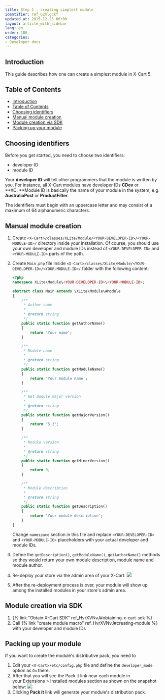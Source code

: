 ```yaml
---
title: Step 1 - creating simplest module
identifier: ref_G2mlgckf
updated_at: 2015-12-25 00:00
layout: article_with_sidebar
lang: en
order: 100
categories:
- Developer docs
---
```


## Introduction

This guide describes how one can create a simplest module in X-Cart 5.

## Table of Contents

*   [Introduction](#introduction)
*   [Table of Contents](#table-of-contents)
*   [Choosing identifiers](#choosing-identifiers)
*   [Manual module creation](#manual-module-creation)
*   [Module creation via SDK](#module-creation-via-sdk)
*   [Packing up your module](#packing-up-your-module)

## Choosing identifiers

Before you get started, you need to choose two identifiers:

*   developer ID 
*   module ID

Your **developer ID** will tell other programmers that the module is written by you. For instance, all X-Cart modules have developer IDs **CDev** or **XC. **Module ID is basically the name of your module in the system, e.g. **AustraliaPost** or **ProductFilter**.

The identifiers must begin with an uppercase letter and may consist of a maximum of 64 alphanumeric characters.

## Manual module creation

1.  Create `<X-Cart>/classes/XLite/Module/<YOUR-DEVELOPER-ID>/<YOUR-MODULE-ID>/` directory inside your installation. Of course, you should use your own developer and module IDs instead of `<YOUR-DEVELOPER-ID>` and `<YOUR-MODULE-ID>` parts of the path.
2.  Create `Main.php` file inside `<X-Cart>/classes/XLite/Module/<YOUR-DEVELOPER-ID>/<YOUR-MODULE-ID>/` folder with the following content: 

    ```php
    <?php
    namespace XLite\Module\<YOUR-DEVELOPER-ID>\<YOUR-MODULE-ID>;

    abstract class Main extends \XLite\Module\AModule
    {
        /**
         * Author name
         *
         * @return string
         */
        public static function getAuthorName()
        {
            return 'Your name';
        }

        /**
         * Module name
         *
         * @return string
         */
        public static function getModuleName()
        {
            return 'Your module name';
        }

        /**
         * Get module major version
         *
         * @return string
         */
        public static function getMajorVersion()
        {
            return '5.3';
        }

        /**
         * Module version
         *
         * @return string
         */
        public static function getMinorVersion()
        {
            return 0;
        }

        /**
         * Module description
         *
         * @return string
         */
        public static function getDescription()
        {
            return 'Your module description';
        }
    }
    ```

    Change `namespace` section in this file and replace `<YOUR-DEVELOPER-ID>` and `<YOUR-MODULE-ID>` placeholders with your actual developer and module IDs.

3.  Define the `getDescription()`, `getModuleName()`, `getAuthorName()` methods so they would return your own module description, module name and module author.
4.  Re-deploy your store via the admin area of your X-Cart:
    ![]({{site.baseurl}}/attachments/524296/9437239.png?effects=drop-shadow) 
5.  After the re-deployment process is over, your module will show up among the installed modules in your store's admin area.

## Module creation via SDK

1.  {% link "Obtain X-Cart SDK" ref_HvrXVNvJ#obtaining-x-cart-sdk %}
2.  Call {% link "create module macro" ref_HvrXVNvJ#creating-module %} with your developer and module IDs

## Packing up your module

If you want to create the module's distributive pack, you need to

1.  Edit your `<X-Cart>/etc/config.php` file and define the `developer_mode` option as `On` there.
2.  After that you will see the Pack it link near each module in your Extensions > Installed modules section as shown on the snapshot below:
    ![]({{site.baseurl}}/attachments/524296/1212420.png?effects=drop-shadow)
3.  Clicking **Pack it** link will generate your module's distribution pack.
